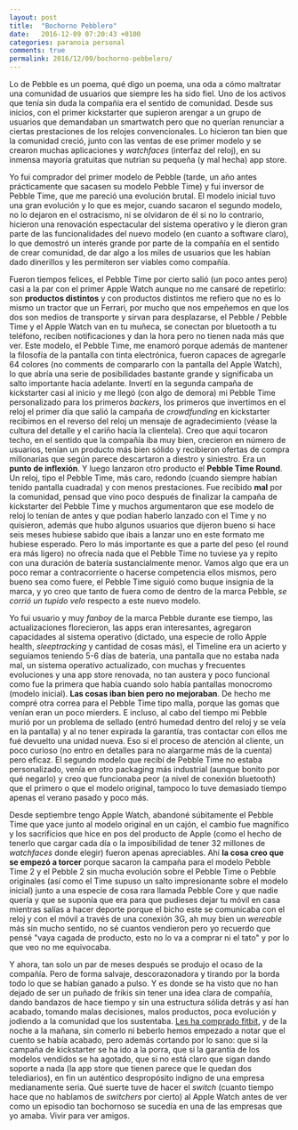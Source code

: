```yaml
---
layout: post
title:  "Bochorno Pebblero"
date:   2016-12-09 07:20:43 +0100
categories: paranoia personal
comments: true
permalink: 2016/12/09/bochorno-pebbelero/
---
```

Lo de Pebble es un poema, qué digo un poema, una oda a cómo maltratar una comunidad de usuarios que siempre les ha sido fiel. Uno de los activos que tenía sin duda la compañía era el sentido de comunidad. Desde sus inicios, con el primer kickstarter que supieron arengar a un grupo de usuarios que demandaban un smartwatch pero que no querían renunciar a ciertas prestaciones de los relojes convencionales. Lo hicieron tan bien que la comunidad creció, junto con las ventas de ese primer modelo y se crearon muchas aplicaciones y _watchfaces_ (interfaz del reloj), en su inmensa mayoría gratuitas que nutrían su pequeña (y mal hecha) app store.

Yo fui comprador del primer modelo de Pebble (tarde, un año antes prácticamente que sacasen su modelo Pebble Time) y fui inversor de Pebble Time, que me pareció una evolución brutal. El modelo inicial tuvo una gran evolución y lo que es mejor, cuando sacaron el segundo modelo, no lo dejaron en el ostracismo, ni se olvidaron de él si no lo contrario, hicieron una renovación espectacular del sistema operativo y le dieron gran parte de las funcionalidades del nuevo modelo (en cuanto a software claro), lo que demostró un interés grande por parte de la compañía en el sentido de crear comunidad, de dar algo a los miles de usuarios que les habían dado dinerillos y les permiteron ser viables como compañía.

<!--more-->

Fueron tiempos felices, el Pebble Time por cierto salió (un poco antes pero) casi a la par con el primer Apple Watch aunque no me cansaré de repetirlo: son **productos distintos** y con productos distintos me refiero que no es lo mismo un tractor que un Ferrari, por mucho que nos empeñemos en que los dos son medios de transporte y sirvan para desplazarse, el Pebble / Pebble Time y el Apple Watch van en tu muñeca, se conectan por bluetooth a tu teléfono, reciben notificaciones y dan la hora pero no tienen nada más que ver. Este modelo, el Pebble Time, me enamoró porque además de mantener la filosofía de la pantalla con tinta electrónica, fueron capaces de agregarle 64 colores (no comments de compararlo con la pantalla del Apple Watch), lo que abría una serie de posibilidades bastante grande y significaba un salto importante hacia adelante. Invertí en la segunda campaña de kickstarter casi al inicio y me llegó (con algo de demora) mi Pebble Time personalizado para los primeros _backers_, los primeros que invertimos en el reloj el primer día que salió la campaña de _crowdfunding_ en kickstarter recibimos en el reverso del reloj un mensaje de agradecimiento (véase la cultura del detalle y el cariño hacía la clientela). Creo que aquí tocaron techo, en el sentido que la compañía iba muy bien, crecieron en número de usuarios, tenían un producto más bien sólido y recibieron ofertas de compra millonarias que según parece descartaron a diestro y siniestro. Era un **punto de inflexión**. Y luego lanzaron otro producto el **Pebble Time Round**. Un reloj, tipo el Pebble Time, más caro, redondo (cuando siempre habían tenido pantalla cuadrada) y con menos prestaciones. Fue recibido **mal** por la comunidad, pensad que vino poco después de finalizar la campaña de kickstarter del Pebble Time y muchos argumentaron que ese modelo de reloj lo tenían de antes y que podían haberlo lanzado con el Time y no quisieron, además que hubo algunos usuarios que dijeron bueno si hace seis meses hubiese sabido que ibais a lanzar uno en este formato me hubiese esperado. Pero lo más importante es que a parte del peso (el round era más ligero) no ofrecía nada que el Pebble Time no tuviese ya y repito con una duración de batería sustancialmente menor. Vamos algo que era un poco remar a contracorriente o hacerse competencia ellos mismos, pero bueno sea como fuere, el Pebble Time siguió como buque insignia de la marca, y yo creo que tanto de fuera como de dentro de la marca Pebble, _se corrió un tupido velo_ respecto a este nuevo modelo.

Yo fui usuario y muy _fanboy_ de la marca Pebble durante ese tiempo, las actualizaciones florecieron, las apps eran interesantes, agregaron capacidades al sistema operativo (dictado, una especie de rollo Apple health, _sleeptracking_ y cantidad de cosas más), el Timeline era un acierto y seguíamos teniendo 5-6 días de batería, una pantalla que no estaba nada mal, un sistema operativo actualizado, con muchas y frecuentes evoluciones y una app store renovada, no tan austera y poco funcional como fue la primera que había cuando solo había pantallas monocromo (modelo inicial). **Las cosas iban bien pero no mejoraban**. De hecho me compré otra correa para el Pebble Time tipo malla, porque las gomas que venían eran un poco mierders. E incluso, al cabo del tiempo mi Pebble murió por un problema de sellado (entró humedad dentro del reloj y se veía en la pantalla) y al no tener expirada la garantía, tras contactar con ellos me fué devuelto una unidad nueva. Eso sí el proceso de atención al cliente, un poco curioso (no entro en detalles para no alargarme más de la cuenta) pero eficaz. El segundo modelo que recibí de Pebble Time no estaba personalizado, venía en otro packaging más industrial (aunque bonito por qué negarlo) y creo que funcionaba peor (a nivel de conexión bluetooth) que el primero o que el modelo original, tampoco lo tuve demasiado tiempo apenas el verano pasado y poco más.

Desde septiembre tengo Apple Watch, abandoné súbitamente el Pebble Time que yace junto al modelo original en un cajón, el cambio fue magnífico y los sacrificios que hice en pos del producto de Apple (como el hecho de tenerlo que cargar cada día o la imposibilidad de tener 32 millones de _watchfaces_ donde elegir) fueron apenas apreciables. Ahí **la cosa creo que se empezó a torcer** porque sacaron la campaña para el modelo Pebble Time 2 y el Pebble 2 sin mucha evolución sobre el Pebble Time o Pebble originales (así como el Time supuso un salto impresionante sobre el modelo inicial) junto a una especie de cosa rara llamada Pebble Core y que nadie quería y que se suponía que era para que pudieses dejar tu móvil en casa mientras salías a hacer deporte porque el bicho este se comunicaba con el reloj y con el móvil a través de una conexión 3G, ah muy bien un _wereable_ más sin mucho sentido, no sé cuantos vendieron pero yo recuerdo que pensé "vaya cagada de producto, esto no lo va a comprar ni el tato" y por lo que veo no me equivocaba.

Y ahora, tan solo un par de meses después se produjo el ocaso de la compañía. Pero de forma salvaje, descorazonadora y tirando por la borda todo lo que se habían ganado a pulso. Y es donde se ha visto que no han dejado de ser un puñado de frikis sin tener una idea clara de compañía, dando bandazos de hace tiempo y sin una estructura sólida detrás y así han acabado, tomando malas decisiones, malos productos, poca evolución y jodiendo a la comunidad que los sustentaba. [Les ha comprado fitbit](https://blog.getpebble.com/2016/12/07/fitbit/), y de la noche a la mañana, sin comerlo ni beberlo hemos empezado a notar que el cuento se había acabado, pero además cortando por lo sano: que si la campaña de kickstarter se ha ido a la porra, que si la garantía de los modelos vendidos se ha agotado, que si no está claro que sigan dando soporte a nada (la app store que tienen parece que le quedan dos telediarios), en fin un auténtico despropósito indigno de una empresa medianamente seria. Qué suerte tuve de hacer el _switch_ (cuanto tiempo hace que no hablamos de _switchers_ por cierto) al Apple Watch antes de ver como un episodio tan bochornoso se sucedía en una de las empresas que yo amaba. Vivir para ver amigos.
